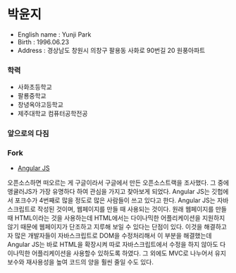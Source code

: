 # 박윤지

- English name : Yunji Park
- Birth : 1996.06.23
- Address : 경상남도 창원시 의창구 팔용동 사화로 90번길 20 원풍아파트

### 학력

- 사화초등학교
- 팔룡중학교
- 창녕옥야고등학교
- 제주대학교 컴퓨터공학전공

### 앞으로의 다짐

 

### Fork

- [Angular JS](https://github.com/yunjipark0623/angular.js)

 오픈소스하면 떠오르는 게 구글이라서 구글에서 만든 오픈소스트랙을 조사했다. 그 중에 앵귤러JS가 가장 유명하다 하여 관심을 가지고 찾아보게 되었다. Angular JS는 깃헙에서 포크수가 4번째로 많을 정도로 많은 사람들이 쓰고 있다고 한다. Angular JS는 자바스크립트로 작성된 것이며, 웹페이지를 만들 때 사용되는 것이다. 원래 웹페이지를 만들 때 HTML이라는 것을 사용하는데 HTML에서는 다이나믹한 어플리케이션을 지원하지 않기 때문에 웹페이지가 단조하고 지루해 보일 수 있다는 단점이 있다. 이것을 해결하고자 많은 개발자들이 자바스크립트로 DOM을 수정처리해서 이 부분을 해결했는데 Angular JS는 바로 HTML을 확장시켜 따로 자바스크립트에서 수정을 하지 않아도 다이나믹한 어플리케이션을 사용할수 있하도록 하였다. 그 외에도 MVC로 나누어서 유지보수와 재사용성을 높여 코드의 양을 훨씬 줄일 수도 있다. 



